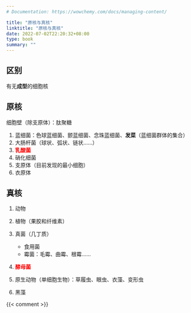 ```yaml
---
# Documentation: https://wowchemy.com/docs/managing-content/

title: "原核与真核"
linktitle: "原核与真核"
date: 2022-07-02T22:20:32+08:00
type: book
summary: ""
---
```


## 区别

有无**成型**的细胞核

## 原核

细胞壁（除支原体）：肽聚糖

1. 蓝细菌：色球蓝细菌、颤蓝细菌、念珠蓝细菌、**发菜**（蓝细菌群体的集合）
2. 大肠杆菌（球状、弧状、链状……）
3. <font color=red>**乳酸菌**</font>
4. 硝化细菌
5. 支原体（目前发现的最小细胞）
6. 衣原体

## 真核

1. 动物
2. 植物（果胶和纤维素）
3. 真菌（几丁质）
	- 食用菌
	- 霉菌：毛霉、曲霉、根霉……

4. <font color=red>**酵母菌**</font>

5. 原生动物（单细胞生物）：草履虫、眼虫、衣藻、变形虫
6. 黑藻


{{< comment >}}